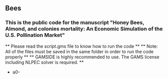 ## Bees
### This is the public code for the manuscript "Honey Bees, Almond, and colonies mortality: An Economic Simulation of the U.S. Pollination Market"
 ** Please read the script.gms file to know how to run the code **
** Note: All of the files must be saved in the same folder in order to run the code properly **
** GAMSIDE is highly recommended to use. The GAMS license including NLPEC solver is required. **
* a0-
